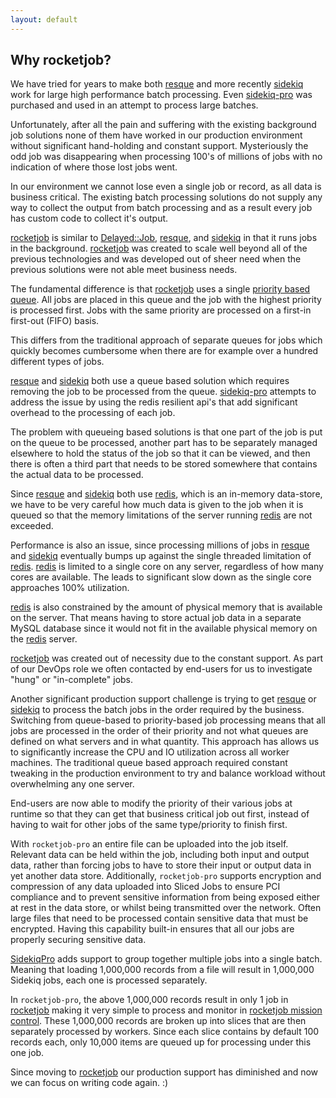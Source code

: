 ```yaml
---
layout: default
---
```


## Why rocketjob?

We have tried for years to make both [resque][1] and more recently [sidekiq][2]
work for large high performance batch processing.
Even [sidekiq-pro][3] was purchased and used in an attempt to process large batches.

Unfortunately, after all the pain and suffering with the existing background
job solutions none of them have worked in our production environment without
significant hand-holding and constant support. Mysteriously the odd job
was disappearing when processing 100's of millions of jobs with no indication of
where those lost jobs went.

In our environment we cannot lose even a single job or record, as all data is
business critical. The existing batch processing solutions do not supply any way
to collect the output from batch processing and as a result every job has custom
code to collect it's output.

[rocketjob][0] is similar to [Delayed::Job][7], [resque][1], and [sidekiq][2] in that it runs
jobs in the background. [rocketjob][0] was created to scale well beyond all of the
previous technologies and was developed out of sheer need when the previous
solutions were not able meet business needs.

The fundamental difference is that [rocketjob][0] uses a single [priority based queue](https://en.wikipedia.org/wiki/Priority_queue).
All jobs are placed in this queue and the job with the highest priority is processed
first. Jobs with the same priority are processed on a first-in first-out (FIFO) basis.

This differs from the traditional approach of separate queues for jobs which
quickly becomes cumbersome when there are for example over a hundred different
types of jobs.

[resque][1] and [sidekiq][2] both use a queue based solution which requires removing the job
to be processed from the queue. [sidekiq-pro][3] attempts to address the issue by using the
redis resilient api's that add significant overhead to the processing of each job.

The problem with queueing based solutions is that one part of the job is put on
the queue to be processed, another part has to be separately managed elsewhere to
hold the status of the job so that it can be viewed, and then there is often a third
part that needs to be stored somewhere that contains the actual data to be processed.

Since [resque][1] and [sidekiq][2] both use [redis][4], which is an in-memory data-store, we have
to be very careful how much data is given to the job when it is queued so that
the memory limitations of the server running [redis][4] are not exceeded.

Performance is also an issue, since processing millions of jobs in [resque][1] and [sidekiq][2]
eventually bumps up against the single threaded limitation of [redis][4]. [redis][4] is limited
to a single core on any server, regardless of how many cores are available.
The leads to significant slow down as the single core approaches 100% utilization.

[redis][4] is also constrained by the amount of physical memory that is available
on the server. That means having to store actual job data in a separate MySQL
database since it would not fit in the available physical memory on the [redis][4] server.

[rocketjob][0] was created out of necessity due to the constant support. As part of our
DevOps role we often contacted by end-users for us to investigate "hung" or
"in-complete" jobs.

Another significant production support challenge is trying to get [resque][1] or [sidekiq][2]
to process the batch jobs in the order required by the business. Switching from queue-based
to priority-based job processing means that all jobs are processed in the order of
their priority and not what queues are defined on what servers and in what quantity.
This approach has allows us to significantly increase the CPU and IO utilization
across all worker machines. The traditional queue based approach required constant
tweaking in the production environment to try and balance workload without overwhelming
any one server.

End-users are now able to modify the priority of their various jobs at runtime
so that they can get that business critical job out first, instead of having to
wait for other jobs of the same type/priority to finish first.

With `rocketjob-pro` an entire file can be uploaded into the job itself. Relevant data
can be held within the job, including both input and output data, rather than
forcing jobs to have to store their input or output data in yet another data store.
Additionally, `rocketjob-pro` supports encryption and compression of any data uploaded
into Sliced Jobs to ensure PCI compliance and to prevent sensitive information from being exposed
either at rest in the data store, or whilst being transmitted over the network.
Often large files that need to be processed contain sensitive data that must be
encrypted. Having this capability built-in ensures that all our jobs are properly securing sensitive data.

[SidekiqPro][3] adds support to group together multiple jobs into a single batch. Meaning
that loading 1,000,000 records from a file will result in 1,000,000 Sidekiq jobs, each
one is processed separately.

In `rocketjob-pro`, the above 1,000,000 records result in only 1 job in [rocketjob][0] making it
very simple to process and monitor in [rocketjob mission control][1]. These 1,000,000
records are broken up into slices that are then separately processed by workers.
Since each slice contains by default 100 records each, only 10,000 items are queued
up for processing under this one job.

Since moving to [rocketjob][0] our production support has diminished and now we can
focus on writing code again. :)

[0]: http://rocketjob.io
[1]: https://github.com/resque/resque
[2]: https://github.com/mperham/sidekiq
[3]: http://sidekiq.org/pro/
[4]: http://redis.io
[7]: https://github.com/collectiveidea/delayed_job/
[10]: http://rocketjob.io/pro.html

